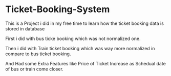 # Ticket-Booking-System

This is a Project i did in my free time to learn how the ticket booking data is stored in database

First i did with bus ticke booking which was not normalized one.

Then i did with Train ticket booking which was way more normalized in compare to bus ticket booking.

And Had some Extra Features like Price of Ticket Increase as Schedual date of bus or train come closer.
